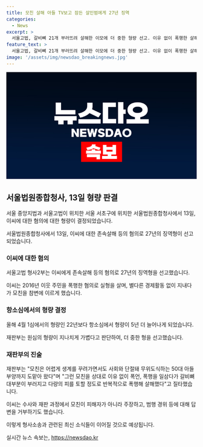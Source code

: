 ```yaml
---
title: 모친 살해 아들 TV보고 잠든 살인범에게 27년 징역
categories:
  - News
excerpt: >
  서울고법, 갈비뼈 21개 부러뜨려 살해한 이모에 더 중한 형량 선고. 이유 없이 폭행한 살해범에 대한 항소심 판결로, 1심보다 5년 높은 징역 27년이 선고됐다. 재판부는 모친을 무자비하게 살해한 이씨를 비난하며, 과거 폭행과 무자비한 행동력을 강조했다. 이씨는 모친의 살해 후 영상을 시청하거나 자거나하는 등 무자비한 행동을 보였다.
feature_text: >
  서울고법, 갈비뼈 21개 부러뜨려 살해한 이모에 더 중한 형량 선고. 이유 없이 폭행한 살해범에 대한 항소심 판결로, 1심보다 5년 높은 징역 27년이 선고됐다. 재판부는 모친을 무자비하게 살해한 이씨를 비난하며, 과거 폭행과 무자비한 행동력을 강조했다. 이씨는 모친의 살해 후 영상을 시청하거나 자거나하는 등 무자비한 행동을 보였다.
image: '/assets/img/newsdao_breakingnews.jpg'
---
```


<p><img src="/assets/img/newsdao_breakingnews.jpg" alt="firstkoreanews 속보" /></p>

<h2 data-ke-size="size26">서울법원종합청사, 13일 형량 판결</h2>

<p>서울 중앙지법과 서울고법이 위치한 서울 서초구에 위치한 서울법원종합청사에서 13일, 이씨에 대한 혐의에 대한 형량이 결정되었습니다.</p>

<p data-ke-size="size16">서울법원종합청사에서 13일, 이씨에 대한 존속살해 등의 혐의로 27년의 징역형이 선고되었습니다.</p>

<h3>이씨에 대한 혐의</h3>

<p>서울고법 형사2부는 이씨에게 존속살해 등의 혐의로 27년의 징역형을 선고했습니다.</p>

<p data-ke-size="size16">이씨는 2016년 이웃 주민을 폭행한 혐의로 실형을 살며, 별다른 경제활동 없이 지내다가 모친을 참변에 이르게 했습니다.</p>

<h3>항소심에서의 형량 결정</h3>

<p>올해 4월 1심에서의 형량인 22년보다 항소심에서 형량이 5년 더 늘어나게 되었습니다.</p>

<p data-ke-size="size16">재판부는 원심의 형량이 지나치게 가볍다고 판단하여, 더 중한 형을 선고했습니다.</p>

<h3>재판부의 진술</h3>

<p>재판부는 "모친은 어렵게 생계를 꾸려가면서도 사회와 단절돼 무위도식하는 50대 아들 부양까지 도맡아 왔다"며 "그런 모친을 상대로 이유 없이 폭언, 폭행을 일삼다가 갈비뼈 대부분이 부러지고 다량의 피를 토할 정도로 반복적으로 폭행해 살해했다"고 질타했습니다.</p>

<p data-ke-size="size16">이씨는 수사와 재판 과정에서 모친이 피해자가 아니라 주장하고, 범행 경위 등에 대해 답변을 거부하기도 했습니다.</p>

<p>이렇게 형사소송과 관련된 최신 소식들이 이어질 것으로 예상됩니다.</p>
실시간 뉴스 속보는, <a href="https://newsdao.kr" rel="dofollow">https://newsdao.kr</a>


